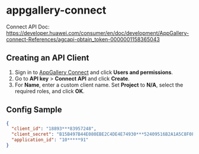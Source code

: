 # appgallery-connect
Connect API Doc: https://developer.huawei.com/consumer/en/doc/development/AppGallery-connect-References/agcapi-obtain_token-0000001158365043

## Creating an API Client
1. Sign in to [AppGallery Connect](https://developer.huawei.com/consumer/en/service/josp/agc/index.html) and click **Users and permissions**.
2. Go to **API key** > **Connect API** and click **Create**.
3. For **Name**, enter a custom client name. Set **Project** to **N/A**, select the required roles, and click **OK**.

## Config Sample
```json
{
  "client_id": "18893***83957248",
  "client_secret": "B15B497B44E080EBE2C4DE4E74930***52409516B2A1A5C8F0FCD2C579A8EB14",
  "application_id": "10*****91"
}
```
